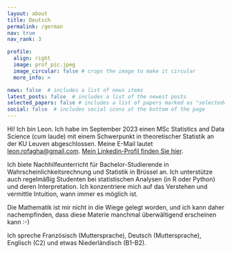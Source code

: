 ```yaml
---
layout: about
title: Deutsch
permalink: /german
nav: true
nav_rank: 3

profile:
  align: right
  image: prof_pic.jpeg
  image_circular: false # crops the image to make it circular
  more_info: >

news: false  # includes a list of news items
latest_posts: false  # includes a list of the newest posts
selected_papers: false # includes a list of papers marked as "selected={true}"
social: false  # includes social icons at the bottom of the page
---
```


Hi! Ich bin Leon. Ich habe im September 2023 einen MSc Statistics and Data Science (cum laude) mit einem Schwerpunkt in theoretischer Statistik an der KU Leuven abgeschlossen. Meine E-Mail lautet [leon.rofagha@gmail.com](mailto:leon.rofagha@gmail.com). [Mein Linkedin-Profil finden Sie hier](https://linkedin.com/in/leonrofagha/).

Ich biete Nachhilfeunterricht für Bachelor-Studierende in Wahrscheinlichkeitsrechnung und Statistik in Brüssel an. Ich unterstütze auch regelmäßig Studenten bei statistischen Analysen (in R oder Python) und deren Interpretation. Ich konzentriere mich auf das Verstehen und vermittle Intuition, wann immer es möglich ist. 

Die Mathematik ist mir nicht in die Wiege gelegt worden, und ich kann daher nachempfinden, dass diese Materie manchmal überwältigend erscheinen kann :-)

Ich spreche Französisch (Muttersprache), Deutsch (Muttersprache), Englisch (C2) und etwas Niederländisch (B1-B2).
